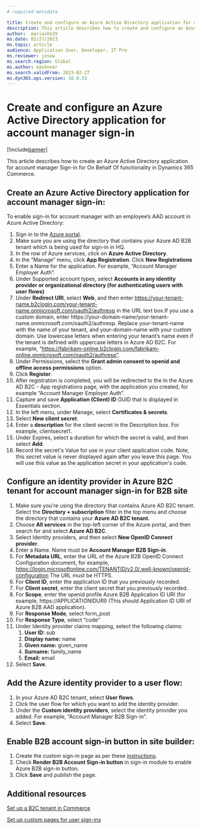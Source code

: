 ```yaml
---
# required metadata

title: Create and configure an Azure Active Directory application for account manager sign-in
description: This article describes how to create and configure an Azure Active Directory application for account Manager sign-in for On Behalf Of functionality.
author:  mariash529
ms.date: 02/27/2023
ms.topic: article
audience: Application User, Developer, IT Pro
ms.reviewer: josaw
ms.search.region: Global
ms.author: mashneer
ms.search.validFrom: 2023-02-27
ms.dyn365.ops.version: 10.0.33
---
```


# Create and configure an Azure Active Directory application for account manager sign-in

[!include[banner](../includes/banner.md)]

This article describes how to create an Azure Active Directory application for account manager Sign-in for On Behalf Of functionality in Dynamics 365 Commerce.

## Create an Azure Active Directory application for account manager sign-in:   

To enable sign-in for account manager with an employee’s AAD account in Azure Active Directory:

1.	Sign in to the [Azure portal](https://portal.azure.com/).
1.	Make sure you are using the directory that contains your Azure AD B2B tenant which is being used for sign-in in HQ.
1.	In the row of Azure services, click on **Azure Active Directory**.
1.	In the “Manage” menu, click **App Registration**. Click **New Registrations**
1.	Enter a Name for the application. For example, “Account Manager Employer Auth”.
1.  Under Supported account types, select **Accounts in any identity provider or organizational directory (for authenticating users with user flows)**
1.  Under **Redirect URI**, select **Web**, and then enter https://your-tenant-name.b2clogin.com/your-tenant-name.onmicrosoft.com/oauth2/authresp in the URL text box.If you use a custom domain, enter https://your-domain-name/your-tenant-name.onmicrosoft.com/oauth2/authresp. Replace your-tenant-name with the name of your tenant, and your-domain-name with your custom domain. Use lowercase letters when entering your tenant’s name even if the tenant is defined with uppercase letters in Azure AD B2C. For example, “https://fabrikam-online.b2clogin.com/fabrikam-online.onmicrosoft.com/oauth2/authresp”.
1.  Under Permissions, select the **Grant admin consent to openid and offline access permissions** option.
1.	Click **Register**.
1.	After registration is completed, you will be redirected to the In the Azure AD B2C - App registrations page, with the application you created, for example “Account Manager Employer Auth”.
1.	Capture and save **Application (Client) ID** GUID that is displayed in Essentials section. 
1.	In the left menu, under Manage, select **Certificates & secrets**.
1.	Select **New client secret**.
1.	Enter a **description** for the client secret in the Description box. For example, clientsecret1.
1.	Under Expires, select a duration for which the secret is valid, and then select **Add**.
1.	Record the secret's Value for use in your client application code. Note, this secret value is never displayed again after you leave this page. You will use this value as the application secret in your application's code.

## Configure an identity provider in Azure B2C tenant for account manager sign-in for B2B site
1.	Make sure you're using the directory that contains Azure AD B2C tenant. Select the **Directory + subscription** filter in the top menu and choose the directory that contains your **Azure AD B2C tenant**.
1.	Choose **All services** in the top-left corner of the Azure portal, and then search for and select **Azure AD B2C**.
1.	Select Identity providers, and then select **New OpenID Connect provider**.
1.	Enter a Name. Name must be **Account Manager B2B Sign-in**.
1. For **Metadata URL**, enter the URL of the Azure B2B OpenID Connect Configuration document, for example, https://login.microsoftonline.com/TENANTID/v2.0/.well-known/openid-configuration The URL must be HTTPS. 
1.	For **Client ID**, enter the application ID that you previously recorded.
1.	For **Client secret**, enter the client secret that you previously recorded.
1.	For **Scope**, enter the openid profile Azure B2B Application ID URI (for example, https://APPLICATIONIDURI) (This should Application ID URI of Azure B2B AAD application).
1.	For **Response Mode**, select form_post
1.	For **Response Type**, select “code”
1.	Under Identity provider claims mapping, select the following claims:
    1. **User ID:** sub
    1. **Display name:** name
    1. **Given name:** given_name
    1. **Surname:** family_name
    1. **Email:** email
1.	Select **Save**.

## Add the Azure identity provider to a user flow:
1.	In your Azure AD B2C tenant, select **User flows**.
1.	Click the user flow for which you want to add the identity provider.
1.	Under the **Custom identity providers**, select the identity provider you added. For example, “Account Manager B2B Sign-in”.
1.	Select **Save**.

## Enable B2B account sign-in button in site builder:
1.	Create the custom sign-in page as per these [instructions](custom-pages-user-logins.md).
2.	Check **Render B2B Account Sign-in button** in sign-in module to enable Azure B2B sign-in button.
3.	Click **Save** and publish the page.

## Additional resources

[Set up a B2C tenant in Commerce](set-up-b2c-tenant.md)

[Set up custom pages for user sign-ins](custom-pages-user-logins.md)

